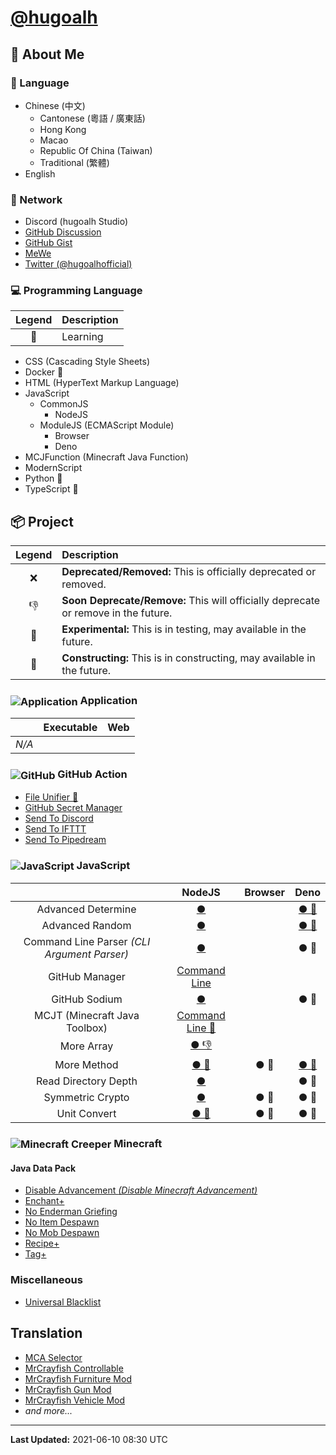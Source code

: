 # [@hugoalh](https://github.com/hugoalh)

## 👤 About Me

### 💬 Language

- Chinese (中文)
  - Cantonese (粵語 / 廣東話)
  - Hong Kong
  - Macao
  - Republic Of China (Taiwan)
  - Traditional (繁體)
- English

### 🙌 Network

- Discord (hugoalh Studio)
- [GitHub Discussion](https://github.com/hugoalh/hugoalh/discussions)
- [GitHub Gist](https://gist.github.com/hugoalh)
- [MeWe](https://mewe.com/i/hugoalh)
- [Twitter (@hugoalhofficial)](https://twitter.com/hugoalhofficial)

### 💻 Programming Language

| **Legend** | **Description** |
|:-:|:--|
| 🎒 | Learning |

- CSS (Cascading Style Sheets)
- Docker 🎒
- HTML (HyperText Markup Language)
- JavaScript
  - CommonJS
    - NodeJS
  - ModuleJS (ECMAScript Module)
    - Browser
    - Deno
- MCJFunction (Minecraft Java Function)
- ModernScript
- Python 🎒
- TypeScript 🎒

## 📦 Project

| **Legend** | **Description** |
|:-:|:--|
| ❌ | **Deprecated/Removed:** This is officially deprecated or removed. |
| 👎 | **Soon Deprecate/Remove:** This will officially deprecate or remove in the future. |
| 🧪 | **Experimental:** This is in testing, may available in the future. |
| 🚧 | **Constructing:** This is in constructing, may available in the future. |

### <img align="center" alt="Application" src="https://hugoalh.github.io/Library.SVG.Icon/Applications.svg" /> Application

|  | **Executable** | **Web** |
|:-:|:-:|:-:|
| *N/A* |  |  |

### <img align="center" alt="GitHub" src="https://hugoalh.github.io/Library.SVG.Icon/GitHub.svg" /> GitHub Action

- [File Unifier 🚧](https://github.com/hugoalh/GitHubAction.FileUnifier)
- [GitHub Secret Manager](https://github.com/hugoalh/GitHubAction.GitHubSecretManager)
- [Send To Discord](https://github.com/hugoalh/GitHubAction.SendToDiscord)
- [Send To IFTTT](https://github.com/hugoalh/GitHubAction.SendToIFTTT)
- [Send To Pipedream](https://github.com/hugoalh/GitHubAction.SendToPipedream)

### <img align="center" alt="JavaScript" src="https://hugoalh.github.io/Library.SVG.Icon/JavaScript.svg" /> JavaScript

|  | **NodeJS** | **Browser** | **Deno** |
|:-:|:-:|:-:|:-:|
| Advanced Determine | [●](https://github.com/hugoalh-studio/advanced-determine-nodejs) |  | [● 🚧](https://github.com/hugoalh-studio/advanced-determine-deno) |
| Advanced Random | [●](https://github.com/hugoalh-studio/advanced-random-nodejs) |  | [● 🚧](https://github.com/hugoalh-studio/advanced-random-deno) |
| Command Line Parser *(CLI Argument Parser)* | [●](https://github.com/hugoalh-studio/command-line-parser-nodejs) |  | ● 🚧 |
| GitHub Manager | [Command Line](https://github.com/hugoalh-studio/github-manager-nodejscli) |  |  |
| GitHub Sodium | [●](https://github.com/hugoalh-studio/github-sodium-nodejs) |  | ● 🚧 |
| MCJT (Minecraft Java Toolbox) | [Command Line 🚧](https://github.com/hugoalh-studio/minecraft-java-toolbox-nodejscli) |  |  |
| More Array | [● 👎](https://github.com/hugoalh-studio/more-array-nodejs) |  |  |
| More Method | [● 🚧](https://github.com/hugoalh-studio/more-method-nodejs) | ● 🚧 | [● 🚧](https://github.com/hugoalh-studio/more-method-deno) |
| Read Directory Depth | [●](https://github.com/hugoalh-studio/read-directory-depth-nodejs) |  | ● 🚧 |
| Symmetric Crypto | [●](https://github.com/hugoalh-studio/symmetric-crypto-nodejs) | ● 🚧 | ● 🚧 |
| Unit Convert | [● 🚧](https://github.com/hugoalh-studio/unit-convert-nodejs) | ● 🚧 | ● 🚧 |

### <img align="center" alt="Minecraft Creeper" src="https://hugoalh.github.io/Library.SVG.Icon/Minecraft/Creeper_Face.svg" /> Minecraft

#### Java Data Pack

- [Disable Advancement *(Disable Minecraft Advancement)*](https://github.com/hugoalh-studio/disable-advancement-mcjdp)
- [Enchant+](https://github.com/hugoalh-studio/enchant-plus-mcjdp)
- [No Enderman Griefing](https://github.com/hugoalh-studio/no-enderman-griefing-mcjdp)
- [No Item Despawn](https://github.com/hugoalh-studio/no-item-despawn-mcjdp)
- [No Mob Despawn](https://github.com/hugoalh-studio/no-mob-despawn-mcjdp)
- [Recipe+](https://github.com/hugoalh-studio/recipe-plus-mcjdp)
- [Tag+](https://github.com/hugoalh-studio-studio/tag-plus-mcjdp)

### Miscellaneous

- [Universal Blacklist](https://github.com/hugoalh-studio/universal-blacklist)

## Translation

- [MCA Selector](https://github.com/Querz/mcaselector)
- [MrCrayfish Controllable](https://github.com/MrCrayfish/Controllable)
- [MrCrayfish Furniture Mod](https://github.com/MrCrayfish/MrCrayfishFurnitureMod)
- [MrCrayfish Gun Mod](https://github.com/MrCrayfish/MrCrayfishGunMod)
- [MrCrayfish Vehicle Mod](https://github.com/MrCrayfish/MrCrayfishVehicleMod)
- *and more...*

---

**Last Updated:** 2021-06-10 08:30 UTC
